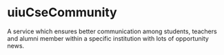 # uiuCseCommunity
A service which ensures better communication among students, teachers and alumni member within a specific institution with lots of opportunity news.
